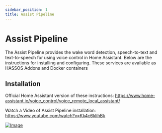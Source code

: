 ```yaml
---
sidebar_position: 1
title: Assist Pipeline
---
```


# Assist Pipeline
The Assist Pipeline provides the wake word detection, speech-to-text and text-to-speech for using voice control in Home Assistant.  Below are the instructions for installing and configuring.  These services are available as HASSOS Addons and Docker containers

## Installation
Official Home Assistant version of these instructions: https://www.home-assistant.io/voice_control/voice_remote_local_assistant/

Watch a Video of Assist Pipeline installation: https://www.youtube.com/watch?v=Kk4c6klihBk

[![Image](https://img.youtube.com/vi/Kk4c6klihBk/mqdefault.jpg)](https://www.youtube.com/watch?v=Kk4c6klihBk)


